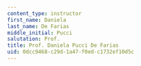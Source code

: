 ```yaml
---
content_type: instructor
first_name: Daniela
last_name: De Farias
middle_initial: Pucci
salutation: Prof.
title: Prof. Daniela Pucci De Farias
uid: 0dcc9468-c29d-1a47-f0ed-c1732ef10d5c
---
```

